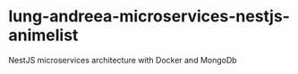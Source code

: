 # lung-andreea-microservices-nestjs-animelist
NestJS microservices architecture with Docker and MongoDb
